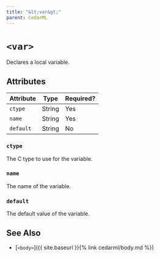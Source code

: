 ```yaml
---
title: "&lt;var&gt;"
parent: CedarML
---
```

# `<var>`
Declares a local variable.

## Attributes

| Attribute   | Type    | Required? |
|-------------|---------|-----------|
| `ctype`     | String  | Yes       |
| `name`      | String  | Yes       |
| `default`   | String  | No        |

### `ctype`
The C type to use for the variable.

### `name`
The name of the variable.

### `default`
The default value of the variable.

## See Also
- [`<body>`]({{ site.baseurl }}{% link cedarml/body.md %})
